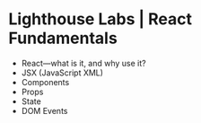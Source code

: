 # Lighthouse Labs | React Fundamentals

* React—what is it, and why use it?
* JSX (JavaScript XML)
* Components
* Props
* State
* DOM Events
